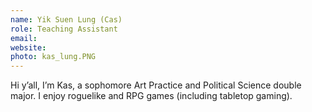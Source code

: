 ```yaml
---
name: Yik Suen Lung (Cas)
role: Teaching Assistant
email:
website:
photo: kas_lung.PNG
---
```


Hi y’all, I’m Kas, a sophomore Art Practice and Political Science double major. I enjoy roguelike and RPG games (including tabletop gaming).